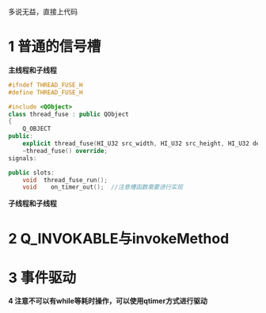 多说无益，直接上代码

# 1 普通的信号槽
**主线程和子线程**
```c++
#ifndef THREAD_FUSE_H
#define THREAD_FUSE_H

#include <QObject>
class thread_fuse : public QObject
{
    Q_OBJECT
public:
    explicit thread_fuse(HI_U32 src_width, HI_U32 src_height, HI_U32 des_width, HI_U32 des_height, QObject *parent = nullptr);
    ~thread_fuse() override;
signals:

public slots:
    void  thread_fuse_run();
    void    on_timer_out();  //注意槽函数需要进行实现


```


**子线程和子线程**
# 2 Q_INVOKABLE与invokeMethod

# 3 事件驱动




**4 注意不可以有while等耗时操作，可以使用qtimer方式进行驱动**